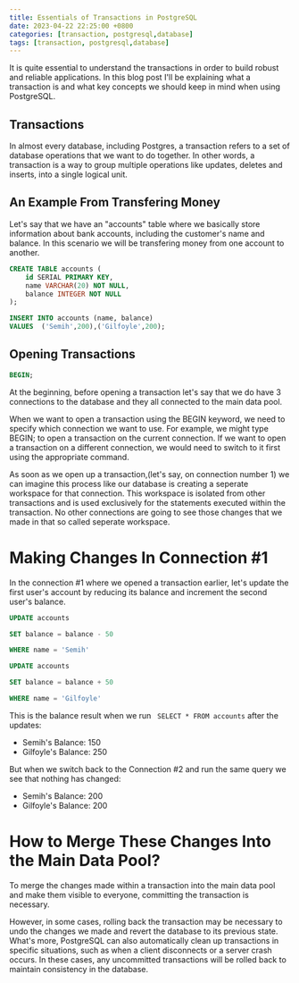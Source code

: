 ```yaml
---
title: Essentials of Transactions in PostgreSQL
date: 2023-04-22 22:25:00 +0800
categories: [transaction, postgresql,database]
tags: [transaction, postgresql,database]
---
```


It is quite essential to understand the transactions in order to build robust and reliable applications. In this blog post I'll be explaining what a transaction is and what key concepts we should keep in mind when using PostgreSQL.

## Transactions

In almost every database, including Postgres, a transaction refers to a set of database operations that we want to do together. In other words, a transaction is a way to group multiple operations like updates, deletes and inserts, into a single logical unit.

## An Example From Transfering Money

Let's say that we have an "accounts" table where we basically store information about bank accounts, including the customer's name and balance. In this scenario we will be transfering money from one account to another.

```sql
CREATE TABLE accounts (
    id SERIAL PRIMARY KEY,
    name VARCHAR(20) NOT NULL,
    balance INTEGER NOT NULL
);
```

```sql
INSERT INTO accounts (name, balance)
VALUES  ('Semih',200),('Gilfoyle',200);
```
## Opening Transactions

```sql
BEGIN;
```

At the beginning, before opening a transaction let's say that we do have 3 connections to the database and they all connected to the main data pool. 

When we want to open a transaction using the BEGIN keyword, we need to specify which connection we want to use. For example, we might type BEGIN; to open a transaction on the current connection. If we want to open a transaction on a different connection, we would need to switch to it first using the appropriate command. 

As soon as we open up a transaction,(let's say, on connection number 1) we can imagine this process like our database is creating a seperate workspace for that connection. This workspace is isolated from other transactions and is used exclusively for the statements executed within the transaction. No other connections are going to see those changes that we made in that so called seperate workspace.

# Making Changes In Connection #1

In the connection #1 where we opened a transaction earlier, let's update the first user's account by reducing its balance and increment the second user's balance.

```sql
UPDATE accounts

SET balance = balance - 50

WHERE name = 'Semih'
```

```sql
UPDATE accounts

SET balance = balance + 50

WHERE name = 'Gilfoyle'
```


This is the balance result when we run ``` SELECT * FROM accounts``` after the updates:

* Semih's Balance: 150
* Gilfoyle's Balance: 250

But when we switch back to the Connection #2 and run the same query we see that nothing has changed:

* Semih's Balance: 200
* Gilfoyle's Balance: 200

# How to Merge These Changes Into the Main Data Pool?

To merge the changes made within a transaction into the main data pool and make them visible to everyone, committing the transaction is necessary. 

However, in some cases, rolling back the transaction may be necessary to undo the changes we made and revert the database to its previous state. What's more, PostgreSQL can also automatically clean up transactions in specific situations, such as when a client disconnects or a server crash occurs. In these cases, any uncommitted transactions will be rolled back to maintain consistency in the database.













